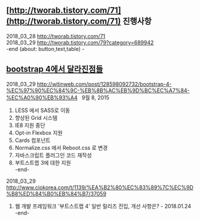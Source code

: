 ## [http://tworab.tistory.com/71](http://tworab.tistory.com/71) 진행사항  

2018_03_28 http://tworab.tistory.com/71  
2018_03_29 http://tworab.tistory.com/79?category=689942  
-end (about: button,text,table) -  

## [bootstrap 4에서 달라진점들](http://witinweb.com/post/128598092732/bootstrap-4-%EC%97%90%EC%84%9C-%EB%8B%AC%EB%9D%BC%EC%A7%84-%EC%A0%90%EB%93%A4)  

2018_03_29 http://witinweb.com/post/128598092732/bootstrap-4-%EC%97%90%EC%84%9C-%EB%8B%AC%EB%9D%BC%EC%A7%84-%EC%A0%90%EB%93%A4  
9월 8, 2015  
1. LESS 에서 SASS로 이동  
2. 향상된 Grid 시스템  
3. IE8 지원 중단  
4. Opt-in Flexbox 지원  
5. Cards 컴포넌트  
6. Normalize.css 에서 Reboot.css 로 변경  
7. 자바스크립트 플러그인 코드 재작성  
8. 부트스트랩 3에 대한 지원  
-end-  

2018_03_29 http://www.ciokorea.com/t/1139/%EA%B2%80%EC%83%89%7C%EC%9D%B8%ED%84%B0%EB%84%B7/37059  

1. 웹 개발 프레임워크 '부트스트랩 4' 일반 릴리즈 진입, 개선 사항은? - 2018.01.24  
-end-

 
